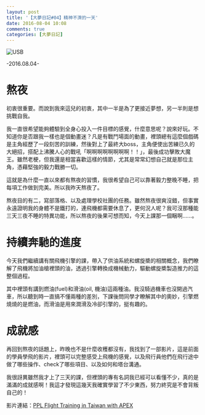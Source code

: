 ```yaml
---
layout: post
title: '【大夢日記#04】精神不濟的一天'
date: 2016-08-04 10:08
comments: true
categories: [大夢日記]
---
```

![USB](http://imgur.com/1sLkrhm.jpg)

-2016.08.04-

# 熬夜

初衷很重要。而說到我來這兒的初衷，其中一半是為了更接近夢想，另一半則是想挑戰自我。

我一直很希望能夠體驗到全身心投入一件目標的感覺，什麼意思呢？說來好玩。不知道你是否跟我一樣也是個動畫迷？凡是有戰鬥場面的動畫，裡頭總有這麼個戲碼是主角經歷了一段刻苦的訓練，然後對上了最終大boss，主角便使出苦練已久的大絕招，搭配上沸騰人心的戰吼「啊啊啊啊啊啊啊啊！！」，最後成功擊敗大魔王。雖然老梗，但我還是相當喜歡這樣的情節，尤其是常常幻想自己就是那位主角，憑藉堅強的毅力戰勝一切。

這就是為什麼一直以來都有熬夜的習慣，我很希望自己可以靠著毅力整晚不睡，把每項工作做到完美。所以我昨天熬夜了。

熬夜目的有二，寫部落格、以及處理學校社團的任務。雖然熬夜很爽沒錯，但事實永遠證明我的身體不是鐵打的，連飛機都需要休息了，更何況人呢？我可沒那種能三天三夜不睡的特異功能，所以熬夜的後果可想而知，今天上課那一個睏啊......。

# 持續奔馳的進度

今天我們繼續講有關飛機引擎的課，帶入了供油系統和螺旋槳的相關概念，我們瞭解了飛機將加油槍裡頭的油，透過引擎轉換成機械動力，驅動螺旋槳製造推力的這整個過程。

其中裡頭有講到燃油(fuel)和滑油(oil, 機油)這兩種油。我沒騎過機車也沒開過汽車，所以聽到時一直搞不懂兩種的差別，下課後問同學才瞭解其中的奧妙，引擎燃燒燒的是燃油，而滑油是用來潤滑及冷卻引擎的，挺有趣的。

# 成就感

再回到熬夜的話題上，昨晚也不是什麼收穫都沒有，我找到了一部影片，這是前面的學員學飛的影片，裡頭可以完整感受上飛機的感覺，以及飛行員他們在飛行途中做了哪些操作、check了哪些項目、以及如何和塔台溝通。

我很訝異雖然我才上了三天的課，但裡頭的專有名詞我已經可以看懂不少，真的是滿滿的成就感啊！我這才發現這幾天我確實學習了不少東西，努力終究是不會背叛自己的！

影片連結：[PPL Flight Training in Taiwan with APEX](https://www.youtube.com/watch?v=3kA0-Syoxlc)